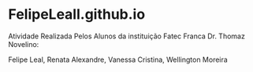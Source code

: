 # FelipeLeall.github.io


Atividade Realizada Pelos Alunos da instituição Fatec Franca Dr. Thomaz Novelino:

Felipe Leal,
 Renata Alexandre, 
Vanessa Cristina, 
Wellington Moreira

